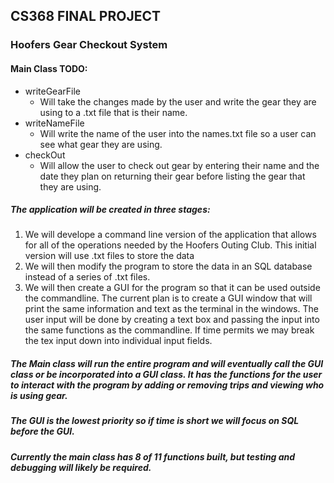 ## CS368 FINAL PROJECT
### Hoofers Gear Checkout System
#### Main Class TODO:
 - writeGearFile
    * Will take the changes made by the user and write the gear they are using to a .txt file that is their name.
 - writeNameFile
    * Will write the name of the user into the names.txt file so a user can see what gear they are using.
 - checkOut
    * Will allow the user to check out gear by entering their name and the date they plan on returning their gear before listing the gear that they are using.
##### The application will be created in three stages:
1. We will develope a command line version of the application that allows for all of the operations needed by the Hoofers Outing Club. This initial version will use .txt files to store the data
2. We will then modify the program to store the data in an SQL database instead of a series of .txt files.
3. We will then create a GUI for the program so that it can be used outside the commandline. The current plan is to create a GUI window that will print the same information and text as the terminal in the windows. The user input will be done by creating a text box and passing the input into the same functions as the commandline. If time permits we may break the tex input down into individual input fields.
##### The Main class will run the entire program and will eventually call the GUI class or be incorporated into a GUI class. It has the functions for the user to interact with the program by adding or removing trips and viewing who is using gear.
##### The GUI is the lowest priority so if time is short we will focus on SQL before the GUI.
##### Currently the main class has 8 of 11 functions built, but testing and debugging will likely be required.

